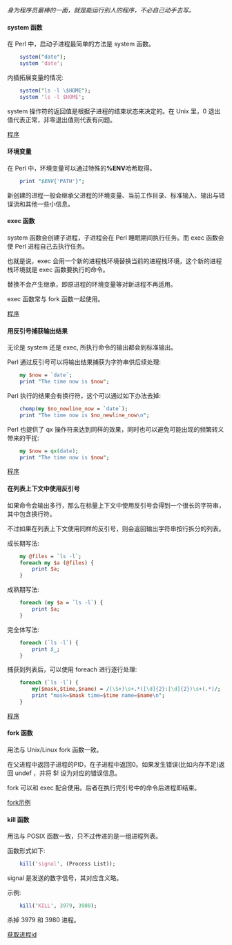 
*身为程序员最棒的一面，就是能运行别人的程序，不必自己动手去写。*

#### system 函数

在 Perl 中，启动子进程最简单的方法是 system 函数。
```pl
    system("date");
    system 'date';
```

内插拓展变量的情况:
```pl
    system("ls -l \$HOME");
    system 'ls -l $HOME';
```

system 操作符的返回值是根据子进程的结束状态来决定的。在 Unix 里，0 退出值代表正常，非零退出值则代表有问题。

[程序](t/01_system.pl)


#### 环境变量

在 Perl 中，环境变量可以通过特殊的<strong>%ENV</strong>哈希取得。
```pl
    print "$ENV{'PATH'}";
```

新创建的进程一般会继承父进程的环境变量、当前工作目录、标准输入、输出与错误流和其他一些小信息。


#### exec 函数

system 函数会创建子进程，子进程会在 Perl 睡眠期间执行任务。而 exec 函数会使 Perl 进程自己去执行任务。

也就是说，exec 会用一个新的进程栈环境替换当前的进程栈环境，这个新的进程栈环境就是 exec 函数要执行的命令。

替换不会产生继承，即原进程的环境变量等对新进程不再适用。

exec 函数常与 fork 函数一起使用。

[程序](t/01_exec.pl)


#### 用反引号捕获输出结果

无论是 system 还是 exec, 所执行命令的输出都会到标准输出。

Perl 通过反引号可以将输出结果捕获为字符串供后续处理:
```pl
    my $now = `date`;
    print "The time now is $now";
```

Perl 执行的结果会有换行符，这个可以通过如下办法去掉:
```pl
    chomp(my $no_newline_now = `date`);
    print "The time now is $no_newline_now\n";
```

Perl 也提供了 qx 操作符来达到同样的效果，同时也可以避免可能出现的频繁转义带来的干扰:
```pl
    my $now = qx(date);
    print "The time now is $now";
```

[程序](t/01_back_quote.pl)


#### 在列表上下文中使用反引号

如果命令会输出多行，那么在标量上下文中使用反引号会得到一个很长的字符串，其中包含换行符。

不过如果在列表上下文使用同样的反引号，则会返回输出字符串按行拆分的列表。

成长期写法:
```pl
    my @files = `ls -l`;
    foreach my $a (@files) {
        print $a;
    }
```

成熟期写法:
```pl
    foreach (my $a = `ls -l`) {
        print $a;
    }
```

完全体写法:
```pl
    foreach (`ls -l`) {
        print $_;
    }
```

捕获到列表后，可以使用 foreach 进行逐行处理:
```pl
    foreach (`ls -l`) {
        my($mask,$time,$name) = /(\S+)\s+.*([\d]{2}:[\d]{2})\s+(.*)/;
        print "mask=$mask time=$time name=$name\n";
    }
```

[程序](t/01_back_quote2.pl)


#### fork 函数

用法与 Unix/Linux fork 函数一致。

在父进程中返回子进程的PID，在子进程中返回0。如果发生错误(比如内存不足)返回 undef ，并将 $! 设为对应的错误信息。

fork 可以和 exec 配合使用。后者在执行完引号中的命令后进程即结束。

[fork示例](t/01_fork.pl)


#### kill 函数

用法与 POSIX 函数一致，只不过传递的是一组进程列表。

函数形式如下:
```pl
    kill('signal', (Process List));
```
signal 是发送的数字信号，其对应含义略。

示例:
```pl
    kill('KILL', 3979, 3980);
```
杀掉 3979 和 3980 进程。

[获取进程id](t/01_process_id.pl)
